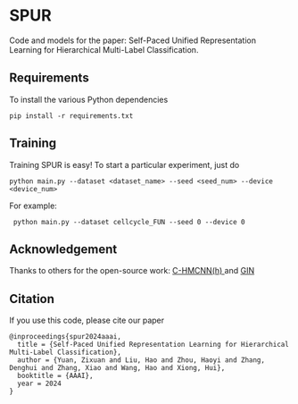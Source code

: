 # SPUR
Code and models for the paper: Self-Paced Unified Representation Learning for Hierarchical Multi-Label Classification.


## Requirements
To install the various Python dependencies
```
pip install -r requirements.txt
```

## Training
Training SPUR is easy! To start a particular experiment, just do
```
python main.py --dataset <dataset_name> --seed <seed_num> --device <device_num>
```
For example:
```
 python main.py --dataset cellcycle_FUN --seed 0 --device 0
```

## Acknowledgement
Thanks to others for the open-source work: <a href="https://github.com/EGiunchiglia/C-HMCNN"> C-HMCNN(h) </a> and <a href="https://github.com/weihua916/powerful-gnns"> GIN </a>

## Citation
If you use this code, please cite our paper
```
@inproceedings{spur2024aaai,
  title = {Self-Paced Unified Representation Learning for Hierarchical Multi-Label Classification},
  author = {Yuan, Zixuan and Liu, Hao and Zhou, Haoyi and Zhang, Denghui and Zhang, Xiao and Wang, Hao and Xiong, Hui},
  booktitle = {AAAI},
  year = 2024
}
```
